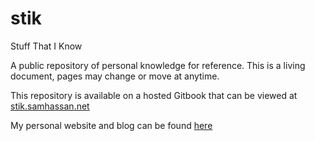 # stik

Stuff That I Know

A public repository of personal knowledge for reference. This is a living document, pages may change or move at anytime.

This repository is available on a hosted Gitbook that can be viewed at [stik.samhassan.net](https://stik.samhassan.net)

My personal website and blog can be found [here](https://samhassan.net)

